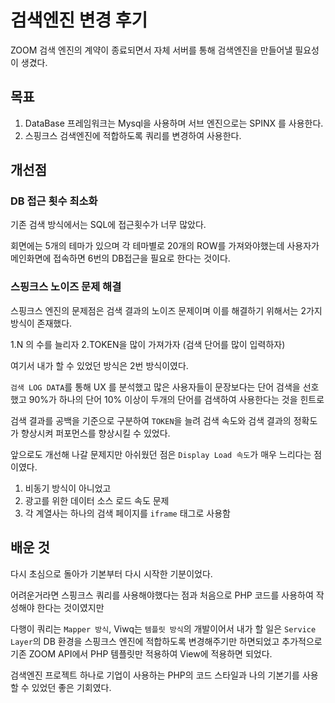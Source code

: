 # 검색엔진 변경 후기

ZOOM 검색 엔진의 계약이 종료되면서 자체 서버를 통해 검색엔진을 만들어낼 필요성이 생겼다.

## 목표

1. DataBase 프레임워크는 Mysql을 사용하며 서브 엔진으로는 SPINX 를 사용한다.
2. 스핑크스 검색엔진에 적합하도록 쿼리를 변경하여 사용한다.

## 개선점

### DB 접근 횟수 최소화

기존 검색 방식에서는 SQL에 접근횟수가 너무 많았다.

회면에는 5개의 테마가 있으며 각 테마별로 20개의 ROW를 가져와야했는데 사용자가 메인화면에 접속하면 6번의 DB접근을 필요로 한다는 것이다.

### 스핑크스 노이즈 문제 해결

스핑크스 엔진의 문제점은 검색 결과의 노이즈 문제이며 이를 해결하기 위해서는 2가지 방식이 존재했다.

1.N 의 수를 늘리자
2.TOKEN을 많이 가져가자 (검색 단어를 많이 입력하자)

여기서 내가 할 수 있었던 방식은 2번 방식이였다.

`검색 LOG DATA`를 통해 UX 를 분석했고 많은 사용자들이 문장보다는 단어 검색을 선호했고 
90%가 하나의 단어 10% 이상이 두개의 단어를 검색하여 사용한다는 것을 힌트로

검색 결과를 공백을 기준으로 구분하여 `TOKEN`을 늘려 검색 속도와 검색 결과의 정확도가 향상시켜 퍼포먼스를 향상시킬 수 있었다.

앞으로도 개선해 나갈 문제지만 아쉬웠던 점은 `Display Load 속도`가 매우 느리다는 점이였다.

1. 비동기 방식이 아니었고 
2. 광고를 위한 데이터 소스 로드 속도 문제
3. 각 계열사는 하나의 검색 페이지를 `iframe` 태그로 사용함

## 배운 것

다시 초심으로 돌아가 기본부터 다시 시작한 기분이었다.

어려운거라면 스핑크스 쿼리를 사용해야했다는 점과 처음으로 PHP 코드를 사용하여 작성해야 한다는 것이였지만

다행이 쿼리는 `Mapper 방식`, Viwq는 `템플릿 방식`의 개발이어서 내가 할 일은 `Service Layer`의  DB 환경을 
스핑크스 엔진에 적합하도록 변경해주기만 하면되었고 추가적으로 기존 ZOOM API에서 PHP 템플릿만 적용하여 View에 적용하면 되었다.

검색엔진 프로젝트 하나로 기업이 사용하는 PHP의 코드 스타일과 나의 기본기를 사용할 수 있었던 좋은 기회였다.






